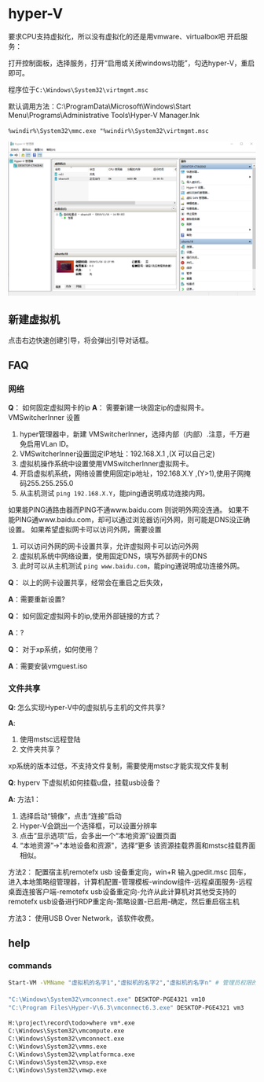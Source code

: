 # hyper-V



要求CPU支持虚拟化，所以没有虚拟化的还是用vmware、virtualbox吧
开启服务：

打开控制面板，选择服务，打开“启用或关闭windows功能”，勾选hyper-V，重启即可。

程序位于`C:\Windows\System32\virtmgmt.msc`

默认调用方法：C:\ProgramData\Microsoft\Windows\Start Menu\Programs\Administrative Tools\Hyper-V Manager.lnk

`%windir%\System32\mmc.exe "%windir%\System32\virtmgmt.msc`



![1574060835509](../img/1574060835509.png)

## 新建虚拟机

点击右边快速创建引导，将会弹出引导对话框。



## FAQ

### 网络

**Q**： 如何固定虚拟网卡的ip
**A**： 需要新建一块固定ip的虚拟网卡。
VMSwitcherInner 设置
1. hyper管理器中，新建 VMSwitcherInner，选择内部（内部）.注意，千万避免启用VLan ID。
2. VMSwitcherInner设置固定IP地址：192.168.X.1 ,(X 可以自己定)
3. 虚拟机操作系统中设置使用VMSwitcherInner虚拟网卡。
4. 开启虚拟机系统，网络设置使用固定ip地址，192.168.X.Y ,(Y>1),使用子网掩码255.255.255.0
5. 从主机测试 `ping 192.168.X.Y`，能ping通说明成功连接内网。

如果能PING通路由器而PING不通www.baidu.com 则说明外网没连通。
如果不能PING通www.baidu.com，却可以通过浏览器访问外网，则可能是DNS没正确设置。
如果希望虚拟网卡可以访问外网，需要设置
1. 可以访问外网的网卡设置共享，允许虚拟网卡可以访问外网
2. 虚拟机系统中网络设置，使用固定DNS，填写外部网卡的DNS
3. 此时可以从主机测试 `ping www.baidu.com`，能ping通说明成功连接外网。


**Q**： 以上的网卡设置共享，经常会在重启之后失效，

**A**：需要重新设置?


**Q**： 如何固定虚拟网卡的ip,使用外部链接的方式？

**A**：?


**Q**： 对于xp系统，如何使用？

**A**：需要安装vmguest.iso


### 文件共享
**Q**: 怎么实现Hyper-V中的虚拟机与主机的文件共享?

**A**: 
1. 使用mstsc远程登陆
2. 文件夹共享？

xp系统的版本过低，不支持文件复制，需要使用mstsc才能实现文件复制


**Q**: hyperv 下虚拟机如何挂载u盘，挂载usb设备？

**A**: 
方法1：

1. 选择启动“镜像”，点击“连接”启动
2. Hyper-V会跳出一个选择框，可以设置分辨率
3. 点击“显示选项”后，会多出一个“本地资源”设置页面
4. “本地资源”->"本地设备和资源"，选择“更多
该资源挂载界面和mstsc挂载界面相似。

方法2：
配置宿主机remotefx usb 设备重定向，win+R 输入gpedit.msc 回车，进入本地策略组管理器，计算机配置-管理模板-window组件-远程桌面服务-远程桌面连接客户端-remotefx usb设备重定向-允许从此计算机对其他受支持的remotefx usb设备进行RDP重定向-策略设置-已启用-确定，然后重启宿主机

方法3：
使用USB Over Network，该软件收费。


## help

### commands
``` bash
Start-VM -VMName "虚拟机的名字1","虚拟机的名字2","虚拟机的名字n" # 管理员权限的powershell 中可以直接启动虚拟机，

"C:\Windows\System32\vmconnect.exe" DESKTOP-PGE4321 vm10
"C:\Program Files\Hyper-V\6.3\vmconnect6.3.exe" DESKTOP-PGE4321 vm3

```


```
H:\project\record\todo>where vm*.exe
C:\Windows\System32\vmcompute.exe
C:\Windows\System32\vmconnect.exe
C:\Windows\System32\vmms.exe
C:\Windows\System32\vmplatformca.exe
C:\Windows\System32\vmsp.exe
C:\Windows\System32\vmwp.exe
```